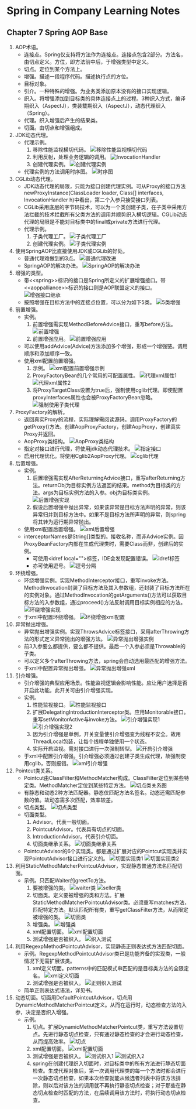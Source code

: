 # Spring in Company Learning Notes

## Chapter 7 Spring AOP Base

1. AOP术语。
    - 连接点。Spring仅支持将方法作为连接点。连接点包含2部分。方法名，由切点定义。方位，即方法前中后，于增强类型中定义。
    - 切点。定位到某个方法上。
    - 增强。描述一段程序代码。描述执行点的方位。
    - 目标对象。
    - 引介。一种特殊的增强。为业务类添加原本没有的接口实现逻辑。
    - 织入。将增强添加到目标类的具体连接点上的过程。3种织入方式，编译期织入（AspectJ），类装载期织入（AspectJ），动态代理织入（Spring）。
    - 代理。织入增强后产生的结果类。
    - 切面。由切点和增强组成。
2. JDK动态代理。
    - 代理示例。
        1. 移除性能监视横切代码。
        ![移除性能监视横切代码](https://ws1.sinaimg.cn/large/e2989da6ly1fuqkb25ks6j20m90gz4c3.jpg)
        2. 利用反射，处理业务逻辑的调用。
        ![InvocationHandler](https://ws1.sinaimg.cn/large/e2989da6ly1fuqkd2129bj20mf0cggvq.jpg)
        3. 创建代理实例。
        ![创建代理实例](https://ws1.sinaimg.cn/large/e2989da6ly1fuqkfukdt1j20le0ein8b.jpg)
    - 代理实例的方法调用时序图。
    ![时序图](https://ws1.sinaimg.cn/large/e2989da6ly1fuqki39pndj20m10f8juy.jpg)
3. CGLib动态代理。
    - JDK动态代理的局限，只能为接口创建代理实例。可从Proxy的接口方法newProxyInstance(ClassLoader loader, Class[] interfaces, InvocationHandler h)中看出，第二个入参只接受接口列表。
    - CGLib采用底层的字节码技术，可以为一个类创建子类，在子类中采用方法拦截的技术拦截所有父类方法的调用并顺势织入横切逻辑。CGLib动态代理的局限是不能对目标类中的final或private方法进行代理。
    - 代理示例。
        1. 子类代理工厂。
        ![子类代理工厂](https://ws1.sinaimg.cn/large/e2989da6ly1fuqloyt9ecj20n20emn97.jpg)
        2. 创建代理实例。
        ![子类代理实例](https://ws1.sinaimg.cn/large/e2989da6ly1fuqlqbl4kmj20k309c0z6.jpg)
4. 使用SpringAOP比直接使用JDK或CGLib的好处。
    - 普通代理难做到的3点。
    ![普通代理改进](https://ws1.sinaimg.cn/large/e2989da6ly1fuqmdahx4bj20mz05rdif.jpg)
    - SpringAOP的解决办法。
    ![SpringAOP的解决办法](https://ws1.sinaimg.cn/large/e2989da6ly1fuqmfe2v66j20my05l41m.jpg)
5. 增强的类型。
    - 带<\<spring\>>标识的接口是Spring所定义的扩展增强接口。带<\<aoppalliance\>>标识的接口则是AOP联盟定义的接口。
    ![增强接口继承](https://ws1.sinaimg.cn/large/e2989da6ly1fuqoflv5g8j20j70ae427.jpg)
    - 按照增强在目标方法中的连接点位置，可以分为如下5类。
    ![5类增强](https://ws1.sinaimg.cn/large/e2989da6ly1fuqoidwo4oj20lt0ah793.jpg)
6. 前置增强。
    - 实例。
        1. 前置增强需实现MethodBeforeAdvice接口，重写before方法。
        ![前置增强](https://ws1.sinaimg.cn/large/e2989da6ly1fuqooh3q65j20mh072n2y.jpg)
        2. 前置增强应用。
        ![前置增强应用](https://ws1.sinaimg.cn/large/e2989da6ly1fuqoqooc7xj20fh0dh464.jpg)
    - 可以使用addAdvice(Advice)方法添加多个增强，形成一个增强链。调用顺序和添加顺序一致。
    - 使用xml配置前置增强。
        1. 示例。
        ![xml配置前置增强示例](https://ws1.sinaimg.cn/large/e2989da6ly1furkmvtketj20lo05faeb.jpg)
        2. ProxyFactoryBean的几个常用的可配置属性。
        ![代理xml属性1](https://ws1.sinaimg.cn/large/e2989da6ly1furkx71mafj20ls06h0vf.jpg)
        ![代理xml属性2](https://ws1.sinaimg.cn/large/e2989da6ly1furkxijxv4j20ly05owh3.jpg)
        3. 将ProxyTargetClass设置为true后，强制使用cglib代理。即使配置proxyInterfaces属性也会被ProxyFactoryBean忽略。
        ![强制使用子类代理](https://ws1.sinaimg.cn/large/e2989da6ly1furl0jl2w3j20l703540t.jpg)
7. ProxyFactory的解析。
    - 返回真实Proxy的流程，实际理解需阅读源码。调用ProxyFactory的getProxy()方法。创建AopProxyFactory，创建AopProxy，创建真实Proxy并返回。
    - AopProxy类结构。
    ![AopProxy类结构](https://ws1.sinaimg.cn/large/e2989da6ly1fuqtd17qblj20dq04pgmh.jpg)
    - 指定对接口进行代理，将使用jdk动态代理技术。
    ![指定接口](https://ws1.sinaimg.cn/large/e2989da6ly1fuqti39sbnj20jw03q413.jpg)
    - 启用代理优化。将使用Cglib2AopProxy代理。
    ![cglib代理](https://ws1.sinaimg.cn/large/e2989da6ly1fuqtjuoz00j20k403c40w.jpg)
8. 后置增强。
    - 实例。
        1. 后置增强需实现AfterReturningAdvice接口，重写afterReturning方法。returnObj为目标实例方法返回的结果。method为目标类的方法。args为目标实例方法的入参。obj为目标类实例。
        ![后置增强实现](https://ws1.sinaimg.cn/large/e2989da6ly1furutddq2rj20kx07yjx7.jpg)
        2. 假设后置增强中抛出异常，如果该异常是目标方法声明的异常，则该异常归并到目标方法中。如果不是目标方法所声明的异常，则spring将其转为运行期异常抛出。
    - 使用xml配置后置增强。
    ![xml后置增强](https://ws1.sinaimg.cn/large/e2989da6ly1furuz5xmyfj20la060gq2.jpg)
    - interceptorNames是String[]类型的。接收名称，而非Advice实例。因ProxyBeanFactory内部在生成代理类时，需要Class而非，创建后的实例。
        - 可使用\<idref local=""\>标签，IDE会发现配置错误。
        ![idref标签](https://ws1.sinaimg.cn/large/e2989da6ly1furv7slu9rj20at03mdh4.jpg)
        - 亦可使用逗号。
        ![逗号分隔](https://ws1.sinaimg.cn/large/e2989da6ly1furv8qektqj20js00t74l.jpg)
9. 环绕增强。
    - 环绕增强实例。实现MethodInterceptor接口，重写invoke方法。MethodInvocation封装了目标方法及其入参数组，还封装了目标方法所在的实例对象。通过MethodInvocation的getArguments()方法可以获取目标方法的入参数组，通过proceed()方法反射调用目标实例相应的方法。
    ![环绕增强实现](https://ws1.sinaimg.cn/large/e2989da6ly1furys520zxj20mw0az48a.jpg)
    - 于xml中配置环绕增强。
    ![环绕增强xml配置](https://ws1.sinaimg.cn/large/e2989da6ly1furz0fm78dj20l3056dj8.jpg)
10. 异常抛出增强。
    - 异常抛出增强实例。实现ThrowsAdvice标签接口，采用afterThrowing方法的形式定义异常抛出的增强方法。
    ![异常抛出增强实例](https://ws1.sinaimg.cn/large/e2989da6ly1furzcasa1uj20jw08zq9j.jpg)
    - 前3入参要么都提供，要么都不提供。最后一个入参必须是Throwable的子类。
    - 可以定义多个afterThrowing方法，spring会自动选用最匹配的增强方法。
    - 于xml中配置异常抛出增强。
    ![异常抛出增强xml](https://ws1.sinaimg.cn/large/e2989da6ly1furzmixdm5j20kd03wwhj.jpg)
11. 引介增强。
    - 引介增强的典型应用场景。性能监视逻辑会影响性能。应让用户选择是否开启此功能。此开关可由引介增强实现。
    - 实例。
        1. 性能监视接口。
        ![性能监视接口](https://ws1.sinaimg.cn/large/e2989da6ly1fusmugzp1nj20bh02lt9l.jpg)
        2. 扩展DelegatingIntroductionInterceptor类。应用Monitorable接口。重写setMonitorActive与invoke方法。
        ![引介增强实现1](https://ws1.sinaimg.cn/large/e2989da6ly1fusn7ql13zj20mq0g5nap.jpg)
        ![引介增强实现2](https://ws1.sinaimg.cn/large/e2989da6ly1fusn8c1uicj20e8020gmb.jpg)
        3. 因为引介增强是单例，开关变量使引介增强变为线程不安全。故用ThreadLocal包装，让每个线程单独使用一个状态。
        4. 实际开启监视。需对接口进行一次强制转型。
        ![开启引介增强](https://ws1.sinaimg.cn/large/e2989da6ly1fusq28w29jj20m90bcwog.jpg)
    - 于xml中配置引介增强。引介增强必须通过创建子类生成代理，故强制使用cglib，否则报错。
    ![xml引介增强](https://ws1.sinaimg.cn/large/e2989da6ly1fuspmxmvpqj20mr05l79d.jpg)
12. Pointcut类关系。
    - Pointcut由ClassFilter和MethodMatcher构成。ClassFilter定位到某些特定类。MethodMatcher定位到某些特定方法。
    ![切点类关系图](https://ws1.sinaimg.cn/large/e2989da6ly1fusqnu82krj20fr07nadc.jpg)
    - 有静态和动态2种方法匹配器。静态仅匹配方法名签名。动态还需匹配参数的值。故动态需多次匹配，效率较差。
    - 切点类型。
    ![切点类型](https://ws1.sinaimg.cn/large/e2989da6ly1fuxktemnnrj20lt0jewo2.jpg)
    - 切面类型。
        1. Advisor。代表一般切面。
        2. PointcutAdvisor。代表具有切点的切面。
        3. IntroductionAdvisor。代表引介切面。
        4. 切面类继承关系。
        ![切面类继承关系](https://ws1.sinaimg.cn/large/e2989da6ly1fuxl2jd07kj20fo0aftbe.jpg)
    - PointcutAdvisor的6个实现类。都是通过扩展对应的Pointcut实现类并实现PointcutAdvisor接口进行定义的。
    ![切面实现类1](https://ws1.sinaimg.cn/large/e2989da6ly1fuxlk75r7sj20lz08sjuy.jpg)
    ![切面实现类2](https://ws1.sinaimg.cn/large/e2989da6ly1fuxlkgisjwj20lr03u0ua.jpg)
13. 利用StaticMethodMatcherPointcutAdvisor，实现静态普通方法名匹配切面。
    - 示例。只匹配Waiter的greetTo方法。
        1. 要被增强的类。
        ![waiter类](https://ws1.sinaimg.cn/large/e2989da6ly1fuxmqgxxtqj20gf06qn0r.jpg)
        ![seller类](https://ws1.sinaimg.cn/large/e2989da6ly1fuxmr10g4yj20gh051go0.jpg)
        2. 切面类。定义要被增强的类和方法。扩展StaticMethodMatcherPointcutAdvisor类。必须重写matches方法，匹配特定方法。默认匹配所有类，重写getClassFilter方法，从而限定被增强的类。
        ![切面类](https://ws1.sinaimg.cn/large/e2989da6ly1fuxmzozwq1j20m0094n4q.jpg)
        3. 增强类。
        ![增强类](https://ws1.sinaimg.cn/large/e2989da6ly1fuxn6821gbj20my07cgrg.jpg)
        4. xml配置切面。
        ![xml配置切面](https://ws1.sinaimg.cn/large/e2989da6ly1fuxnafwj6fj20m808rqa6.jpg)
        5. 测试增强是否被织入。
        ![织入测试](https://ws1.sinaimg.cn/large/e2989da6ly1fuxqh6s1ouj20k404kgoz.jpg)
14. 利用RegexpMethodPointcutAdvisor，实现静态正则表达式方法匹配切面。
    - 示例。RegexpMethodPointcutAdvisor类已是功能齐备的实现类，一般情况下无需扩展该类。
        1. xml定义切面。patterns中的匹配模式串匹配的是目标类方法的全限定名。
        ![xml定义切面](https://ws1.sinaimg.cn/large/e2989da6ly1fuyh0i0xbkj20lk097dn1.jpg)
        2. 测试增强是否被织入。
        ![正则织入测试](https://ws1.sinaimg.cn/large/e2989da6ly1fuyh6k373yj20k003cjto.jpg)
    - 简单正则表达式语法，详见书。
15. 动态切面。切面用DefaultPointcutAdvisor，切点用DynamicMethodMatcherPointcut定义。从而在运行时，动态检查方法的入参，决定是否织入增强。
    - 示例。
        1. 切点。扩展DynamicMethodMatcherPointcut类，重写方法设置切点。先进行静态切点检查，只有通过静态检查的才会进行动态检查，从而提高效率。
        ![切点](https://ws1.sinaimg.cn/large/e2989da6ly1fuynxv5ae2j20mt0hd7je.jpg)
        2. xml配置切面。
        ![xml配置切面](https://ws1.sinaimg.cn/large/e2989da6ly1fuynzox3qxj20lh0a3wm4.jpg)
        3. 测试增强是否被织入。
        ![测试织入1](https://ws1.sinaimg.cn/large/e2989da6ly1fuyo5m3o9pj20ja058n0t.jpg)
        ![测试织入2](https://ws1.sinaimg.cn/large/e2989da6ly1fuyo5v32q1j20f201owf0.jpg)
        4. spring在创建代理织入切面时，对目标类中的所有方法进行静态切面检查。生成代理对象后，第一次调用代理类的每一个方法时都会进行一次静态切点检查，如果本次检查就能从候选者列表中将该方法排除，则以后对该方法的调用就不再执行静态切点检查；对于那些在静态切点检查时匹配的方法，在后续调用该方法时，将执行动态切点检查。
